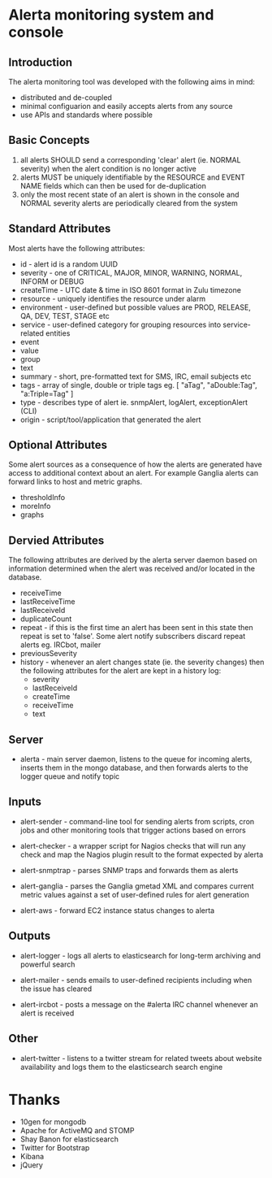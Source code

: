 Alerta monitoring system and console
====================================

Introduction
------------
The alerta monitoring tool was developed with the following aims in mind:

*   distributed and de-coupled
*   minimal configuarion and easily accepts alerts from any source
*   use APIs and standards where possible

Basic Concepts
--------------
1. all alerts SHOULD send a corresponding 'clear' alert (ie. NORMAL severity) when the 
   alert condition is no longer active
2. alerts MUST be uniquely identifiable by the RESOURCE and EVENT NAME fields which can
   then be used for de-duplication
3. only the most recent state of an alert is shown in the console and NORMAL severity
   alerts are periodically cleared from the system

Standard Attributes
-------------------
Most alerts have the following attributes:

* id - alert id is a random UUID
* severity - one of CRITICAL, MAJOR, MINOR, WARNING, NORMAL, INFORM or DEBUG
* createTime - UTC date & time in ISO 8601 format in Zulu timezone
* resource - uniquely identifies the resource under alarm
* environment - user-defined but possible values are PROD, RELEASE, QA, DEV, TEST, STAGE etc
* service - user-defined category for grouping resources into service-related entities
* event 
* value
* group
* text 
* summary - short, pre-formatted text for SMS, IRC, email subjects etc
* tags - array of single, double or triple tags eg. [ "aTag", "aDouble:Tag", "a:Triple=Tag" ]
* type - describes type of alert ie. snmpAlert, logAlert, exceptionAlert (CLI)
* origin - script/tool/application that generated the alert

Optional Attributes
-------------------
Some alert sources as a consequence of how the alerts are generated have access to 
additional context about an alert. For example Ganglia alerts can forward links to
host and metric graphs. 

* thresholdInfo
* moreInfo
* graphs

Dervied Attributes
------------------
The following attributes are derived by the alerta server daemon based on information
determined when the alert was received and/or located in the database.

* receiveTime
* lastReceiveTime
* lastReceiveId
* duplicateCount
* repeat - if this is the first time an alert has been sent in this state then repeat is
  set to 'false'. Some alert notify subscribers discard repeat alerts eg. IRCbot, mailer 
* previousSeverity
* history - whenever an alert changes state (ie. the severity changes) then the following
  attributes for the alert are kept in a history log:
    * severity
    * lastReceiveId
    * createTime
    * receiveTime
    * text

Server
------
*   alerta - main server daemon, listens to the queue for incoming alerts, inserts them in the mongo
    database, and then forwards alerts to the logger queue and notify topic

Inputs
------
*   alert-sender - command-line tool for sending alerts from scripts, cron jobs and other monitoring
    tools that trigger actions based on errors

*   alert-checker - a wrapper script for Nagios checks that will run any check and map the Nagios plugin
    result to the format expected by alerta

*   alert-snmptrap - parses SNMP traps and forwards them as alerts

*   alert-ganglia - parses the Ganglia gmetad XML and compares current metric values against a set of
    user-defined rules for alert generation

*   alert-aws - forward EC2 instance status changes to alerta

Outputs
-------
*   alert-logger - logs all alerts to elasticsearch for long-term archiving and powerful search

*   alert-mailer - sends emails to user-defined recipients including when the issue has cleared

*   alert-ircbot - posts a message on the #alerta IRC channel whenever an alert is received

Other
-----
*    alert-twitter - listens to a twitter stream for related tweets about website availability and logs
     them to the elasticsearch search engine

Thanks
======

* 10gen for mongodb
* Apache for ActiveMQ and STOMP
* Shay Banon for elasticsearch
* Twitter for Bootstrap
* Kibana
* jQuery

